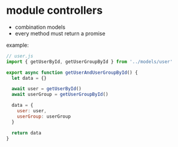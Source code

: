 # module controllers

- combination models
- every method must return a promise

example:

```javascript
// user.js
import { getUserById, getUserGroupById } from '../models/user'

export async function getUserAndUserGroupById() {
  let data = {}

  await user = getUserById()
  await userGroup = getUserGroupById()

  data = {
    user: user,
    userGroup: userGroup
  }

  return data
}
```